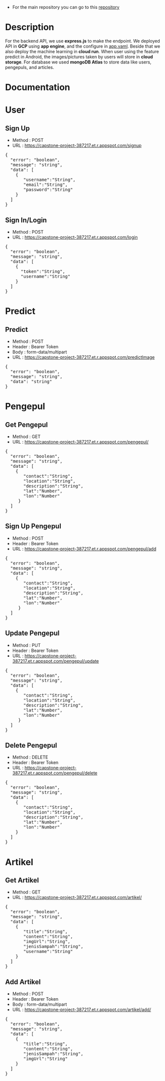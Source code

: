 - For the main repository you can go to this [repository](https://github.com/ignatiusbarry69/ALL-TRASHOLUTION)
# Description

For the backend API, we use **express.js** to make the endpoint. We deployed API in **GCP** using **app engine**, and the configure in [app.yaml](app.yaml). Beside that we also deploy the machine learning in **cloud run**. When user using the feature predict in Android, the images/pictures taken by users will store in **cloud storage**. For database we used **mongoDB Atlas** to store data like users, pengepuls, and articles.
 
# Documentation

# User
## Sign Up
* Method : POST
* URL : https://capstone-project-387217.et.r.appspot.com/signup
<pre>
{
  "error": "boolean",
  "message": "string",
  "data": [
    {
       "username":"String",
       "email":"String",
       "password":"String"
    }
  ]
}
</pre>

## Sign In/Login
* Method : POST
* URL : https://capstone-project-387217.et.r.appspot.com/login
<pre>
{
  "error": "boolean",
  "message": "string",
  "data": [
    {
      "token":"String",
      "username":"String"
    }
  ]
}
</pre>

# Predict
## Predict
* Method : POST
* Header : Bearer Token
* Body : form-data/multipart
* URL : https://capstone-project-387217.et.r.appspot.com/predictImage
<pre>
{
  "error": "boolean",
  "message": "string",
  "data": "string"
}
</pre>

# Pengepul
## Get Pengepul
* Method : GET
* URL : https://capstone-project-387217.et.r.appspot.com/pengepul/
<pre>
{
  "error": "boolean",
  "message": "string",
  "data": [
    {
       "contact":"String",
       "location":"String",
       "description":"String",
       "lat":"Number",
       "lon":"Number"
     }
  ]
}
</pre>

## Sign Up Pengepul
* Method : POST
* Header : Bearer Token
* URL : https://capstone-project-387217.et.r.appspot.com/pengepul/add
<pre>
{
  "error": "boolean",
  "message": "string",
  "data": [
    {
       "contact":"String",
       "location":"String",
       "description":"String",
       "lat":"Number",
       "lon":"Number"
     }
  ]
}
</pre>

## Update Pengepul
* Method : PUT
* Header : Bearer Token
* URL : https://capstone-project-387217.et.r.appspot.com/pengepul/update
<pre>
{
  "error": "boolean",
  "message": "string",
  "data": [
    {
       "contact":"String",
       "location":"String",
       "description":"String",
       "lat":"Number",
       "lon":"Number"
     }
  ]
}
</pre>

## Delete Pengepul
* Method : DELETE
* Header : Bearer Token
* URL : https://capstone-project-387217.et.r.appspot.com/pengepul/delete
<pre>
{
  "error": "boolean",
  "message": "string",
  "data": [
    {
       "contact":"String",
       "location":"String",
       "description":"String",
       "lat":"Number",
       "lon":"Number"
    }
  ]
}
</pre>

# Artikel
## Get Artikel
* Method : GET
* URL : https://capstone-project-387217.et.r.appspot.com/artikel/
<pre>
{
  "error": "boolean",
  "message": "string",
  "data": [
    {
       "title":"String",
       "content":"String",
       "imgUrl":"String",
       "jenisSampah":"String",
       "username":"String"
    }
  ]
}
</pre>

## Add Artikel
* Method : POST
* Header : Bearer Token
* Body : form-data/multipart
* URL : https://capstone-project-387217.et.r.appspot.com/artikel/add/
<pre>
{
  "error": "boolean",
  "message": "string",
  "data": [
    {
       "title":"String",
       "content":"String",
       "jenisSampah":"String",
       "imgUrl":"String"
    }
  ]
}
</pre>
